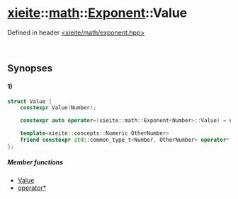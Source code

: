 # [xieite](../../../../../xieite.md)\:\:[math](../../../../../math.md)\:\:[Exponent<Number>](../../../exponent.md)\:\:Value
Defined in header [<xieite/math/exponent.hpp>](../../../../../../include/xieite/math/exponent.hpp)

&nbsp;

## Synopses
#### 1)
```cpp
struct Value {
    constexpr Value(Number);

    constexpr auto operator=(xieite::math::Exponent<Number>::Value) = delete;

    template<xieite::concepts::Numeric OtherNumber>
    friend constexpr std::common_type_t<Number, OtherNumber> operator*(OtherNumber, xieite::math::Exponent<Number>::Value);
};
```
##### Member functions
- [Value](./structures/value/1/operators/constructor.md)
- [operator*](./structures/value/1/operators/multiply.md)
